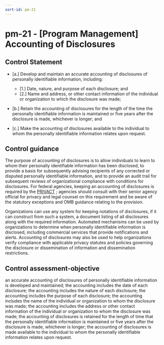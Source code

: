 ```yaml
---
sort-id: pm-21
---
```


# pm-21 - \[Program Management\] Accounting of Disclosures

## Control Statement

- \[a.\] Develop and maintain an accurate accounting of disclosures of personally identifiable information, including:

  - \[1.\] Date, nature, and purpose of each disclosure; and
  - \[2.\] Name and address, or other contact information of the individual or organization to which the disclosure was made;

- \[b.\] Retain the accounting of disclosures for the length of the time the personally identifiable information is maintained or five years after the disclosure is made, whichever is longer; and

- \[c.\] Make the accounting of disclosures available to the individual to whom the personally identifiable information relates upon request.

## Control guidance

The purpose of accounting of disclosures is to allow individuals to learn to whom their personally identifiable information has been disclosed, to provide a basis for subsequently advising recipients of any corrected or disputed personally identifiable information, and to provide an audit trail for subsequent reviews of organizational compliance with conditions for disclosures. For federal agencies, keeping an accounting of disclosures is required by the [PRIVACT](#18e71fec-c6fd-475a-925a-5d8495cf8455) ; agencies should consult with their senior agency official for privacy and legal counsel on this requirement and be aware of the statutory exceptions and OMB guidance relating to the provision.

Organizations can use any system for keeping notations of disclosures, if it can construct from such a system, a document listing of all disclosures along with the required information. Automated mechanisms can be used by organizations to determine when personally identifiable information is disclosed, including commercial services that provide notifications and alerts. Accounting of disclosures may also be used to help organizations verify compliance with applicable privacy statutes and policies governing the disclosure or dissemination of information and dissemination restrictions.

## Control assessment-objective

an accurate accounting of disclosures of personally identifiable information is developed and maintained;
the accounting includes the date of each disclosure;
the accounting includes the nature of each disclosure;
the accounting includes the purpose of each disclosure;
the accounting includes the name of the individual or organization to whom the disclosure was made;
the accounting includes the address or other contact information of the individual or organization to whom the disclosure was made;
the accounting of disclosures is retained for the length of time that the personally identifiable information is maintained or five years after the disclosure is made, whichever is longer;
the accounting of disclosures is made available to the individual to whom the personally identifiable information relates upon request.
